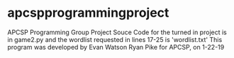 # apcspprogrammingproject

APCSP Programming Group Project
Souce Code for the turned in project is in game2.py and the wordlist requested in lines 17-25 is 'wordlist.txt'
This program was developed by Evan Watson Ryan Pike for APCSP, on 1-22-19

